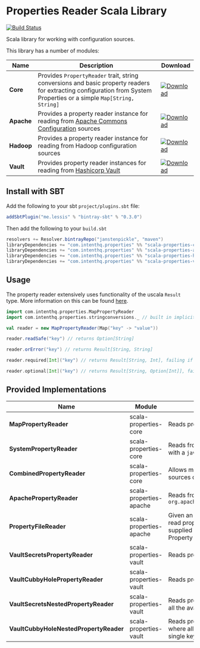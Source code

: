 # Properties Reader Scala Library
[![Build Status](https://travis-ci.org/intenthq/scala-properties.svg?branch=master)](https://travis-ci.org/intenthq/scala-properties)

Scala library for working with configuration sources.

This library has a number of modules:

|Name|Description|Download|
|---|---|---|
|**Core** | Provides `PropertyReader` trait, string conversions and basic property readers for extracting configuration from System Properties or a simple `Map[String, String]` | [ ![Download](https://api.bintray.com/packages/janstenpickle/maven/scala-properties-core/images/download.svg) ](https://bintray.com/janstenpickle/maven/scala-properties-core/_latestVersion) |
| **Apache** | Provides a property reader instance for reading from [Apache Commons Configuration](https://commons.apache.org/proper/commons-configuration/) sources | [ ![Download](https://api.bintray.com/packages/janstenpickle/maven/scala-properties-apache/images/download.svg) ](https://bintray.com/janstenpickle/maven/scala-properties-apache/_latestVersion) |
| **Hadoop** | Provides a property reader instance for reading from Hadoop configuration sources | [ ![Download](https://api.bintray.com/packages/janstenpickle/maven/scala-properties-hadoop/images/download.svg) ](https://bintray.com/janstenpickle/maven/scala-properties-hadoop/_latestVersion) |
| **Vault** | Provides property reader instances for reading from [Hashicorp Vault](http://vaultproject.io) | [ ![Download](https://api.bintray.com/packages/janstenpickle/maven/scala-properties-vault/images/download.svg) ](https://bintray.com/janstenpickle/maven/scala-properties-vault/_latestVersion) |

## Install with SBT
Add the following to your sbt `project/plugins.sbt` file:
```scala
addSbtPlugin("me.lessis" % "bintray-sbt" % "0.3.0")
```
Then add the following to your `build.sbt`
```scala
resolvers += Resolver.bintrayRepo("janstenpickle", "maven")
libraryDependencies += "com.intenthq.properties" %% "scala-properties-core" % "0.1.1"
libraryDependencies += "com.intenthq.properties" %% "scala-properties-apache" % "0.1.1"
libraryDependencies += "com.intenthq.properties" %% "scala-properties-hadoop" % "0.1.1"
libraryDependencies += "com.intenthq.properties" %% "scala-properties-vault" % "0.1.1"
```

## Usage

The property reader extensively uses functionality of the uscala `Result` type. More information on this can be found [here](https://github.com/albertpastrana/uscala).

```scala
import com.intenthq.properties.MapPropertyReader
import com.intenthq.properties.stringconversions._ // built in implicit string conversions (String => Result[String, T])

val reader = new MapPropertyReader(Map("key" -> "value"))

reader.readSafe("key") // returns Option[String]

reader.orError("key") // returns Result[String, String]

reader.required[Int]("key") // returns Result[String, Int], failing if the property is missing or parsing to the supplied type failed

reader.optional[Int]("key") // returns Result[String, Option[Int]], failing if parsing to the supplied type failed and `Ok[None]` if the property was missing
```

## Provided Implementations

|Name|Module|Description|
|---|---|---|
|**MapPropertyReader**| scala-properties-core | Reads properties from `Map[String, String]` |
|**SystemPropertyReader** | scala-properties-core | Reads from Java System Properties, can also be provided with a `java.util.Properties` to read from |
|**CombinedPropertyReader** | scala-properties-core | Allows multiple property readers to be provided so many sources can be queried |
|**ApachePropertyReader** | scala-properties-apache | Reads from any implementation of `org.apache.commons.configuration.AbstractConfiguration` |
|**PropertyFileReader** | scala-properties-apache | Given an optional URL for locating a properties file will read properties from that location. If the URL is not supplied it will read the location of the file from a System Property (`property.file`) |
|**VaultSecretsPropertyReader** | scala-properties-vault | Reads properties from the `secrets` storage in [Vault](http://vaultproject.io) |
|**VaultCubbyHolePropertyReader** | scala-properties-vault | Reads properties from the `cubbyhole` storage in [Vault](http://vaultproject.io) |
|**VaultSecretsNestedPropertyReader** | scala-properties-vault | Reads properties from the `secrets` storage in [Vault](http://vaultproject.io), where all the available properties are nested under a single key |
|**VaultCubbyHoleNestedPropertyReader** | scala-properties-vault | Reads properties from the `cubbyhole` storage in [Vault](http://vaultproject.io), where all the available properties are nested under a single key |
